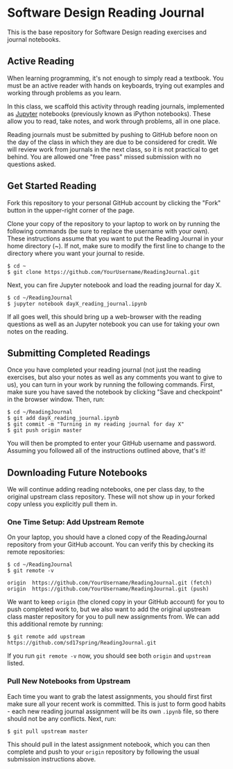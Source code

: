 # Software Design Reading Journal

This is the base repository for Software Design reading exercises and journal notebooks.

## Active Reading

When learning programming, it's not enough to simply read a textbook. You must be an active reader with hands on keyboards, trying out examples and working through problems as you learn.

In this class, we scaffold this activity through reading journals, implemented as [Jupyter](http://jupyter.org/) notebooks (previously known as iPython notebooks). These allow you to read, take notes, and work through problems, all in one place.

Reading journals must be submitted by pushing to GitHub before noon on the day of the class in which they are due to be considered for credit. We will review work from journals in the next class, so it is not practical to get behind. You are allowed one "free pass" missed submission with no questions asked.


## Get Started Reading

Fork this repository to your personal GitHub account by clicking the "Fork" button in the upper-right corner of the page.

Clone your copy of the repository to your laptop to work on by running the following commands (be sure to replace the username with your own).  These instructions assume that you want to put the Reading Journal in your home directory (~).  If not, make sure to modify the first line to change to the directory where you want your journal to reside.

```
$ cd ~
$ git clone https://github.com/YourUsername/ReadingJournal.git
```

Next, you can fire Jupyter notebook and load the reading journal for day X.

```
$ cd ~/ReadingJournal
$ jupyter notebook dayX_reading_journal.ipynb
```

If all goes well, this should bring up a web-browser with the reading questions as well as an Jupyter notebook you can use for taking your own notes on the reading.


## Submitting Completed Readings

Once you have completed your reading journal (not just the reading exercises, but also your notes as well as any comments you want to give to us), you can turn in your work by running the following commands. First, make sure you have saved the notebook by clicking "Save and checkpoint" in the browser window. Then, run:

```
$ cd ~/ReadingJournal
$ git add dayX_reading_journal.ipynb
$ git commit -m "Turning in my reading journal for day X"
$ git push origin master
```

You will then be prompted to enter your GitHub username and password.  Assuming you followed all of the instructions outlined above, that's it!

## Downloading Future Notebooks

We will continue adding reading notebooks, one per class day, to the original upstream class repository. These will not show up in your forked copy unless you explicitly pull them in.

### One Time Setup: Add Upstream Remote

On your laptop, you should have a cloned copy of the ReadingJournal repository from your GitHub account. You can verify this by checking its remote repositories:

```
$ cd ~/ReadingJournal
$ git remote -v

origin	https://github.com/YourUsername/ReadingJournal.git (fetch)
origin	https://github.com/YourUsername/ReadingJournal.git (push)
```

We want to keep `origin` (the cloned copy in your GitHub account) for you to push completed work to, but we also want to add the original upstream class master repository for you to pull new assignments from. We can add this additional remote by running:

```
$ git remote add upstream	https://github.com/sd17spring/ReadingJournal.git
```

If you run `git remote -v` now, you should see both `origin` and `upstream` listed.

### Pull New Notebooks from Upstream

Each time you want to grab the latest assignments, you should first first make sure all your recent work is committed. This is just to form good habits - each new reading journal assignment will be its own `.ipynb` file, so there should not be any conflicts. Next, run:

```
$ git pull upstream master
```

This should pull in the latest assignment notebook, which you can then complete and push to your `origin` repository by following the usual submission instructions above.
